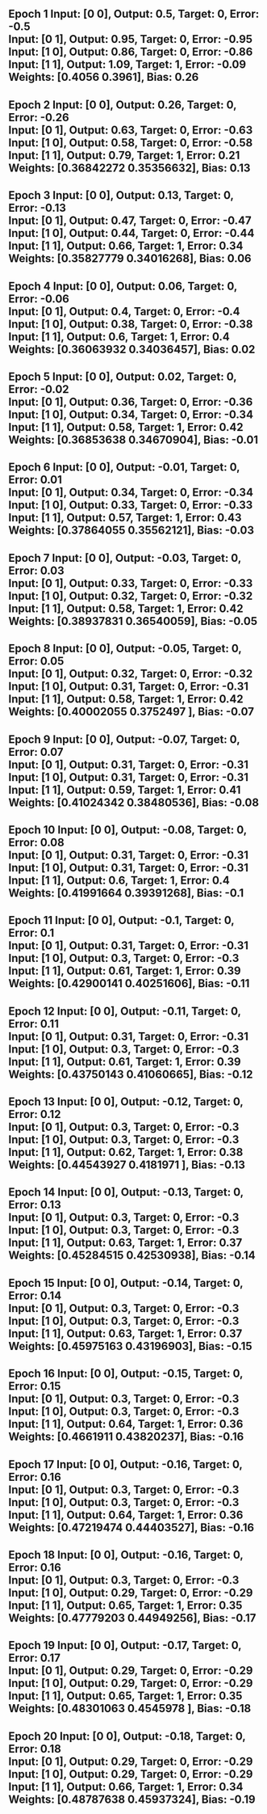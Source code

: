 Epoch 1
 Input: [0 0], Output: 0.5, Target: 0, Error: -0.5      
 Input: [0 1], Output: 0.95, Target: 0, Error: -0.95    
 Input: [1 0], Output: 0.86, Target: 0, Error: -0.86    
 Input: [1 1], Output: 1.09, Target: 1, Error: -0.09    
 Weights: [0.4056 0.3961], Bias: 0.26
--------------------------------------------------      
Epoch 2
 Input: [0 0], Output: 0.26, Target: 0, Error: -0.26    
 Input: [0 1], Output: 0.63, Target: 0, Error: -0.63    
 Input: [1 0], Output: 0.58, Target: 0, Error: -0.58    
 Input: [1 1], Output: 0.79, Target: 1, Error: 0.21     
 Weights: [0.36842272 0.35356632], Bias: 0.13
--------------------------------------------------      
Epoch 3
 Input: [0 0], Output: 0.13, Target: 0, Error: -0.13    
 Input: [0 1], Output: 0.47, Target: 0, Error: -0.47    
 Input: [1 0], Output: 0.44, Target: 0, Error: -0.44    
 Input: [1 1], Output: 0.66, Target: 1, Error: 0.34     
 Weights: [0.35827779 0.34016268], Bias: 0.06
--------------------------------------------------      
Epoch 4
 Input: [0 0], Output: 0.06, Target: 0, Error: -0.06    
 Input: [0 1], Output: 0.4, Target: 0, Error: -0.4      
 Input: [1 0], Output: 0.38, Target: 0, Error: -0.38    
 Input: [1 1], Output: 0.6, Target: 1, Error: 0.4       
 Weights: [0.36063932 0.34036457], Bias: 0.02
--------------------------------------------------      
Epoch 5
 Input: [0 0], Output: 0.02, Target: 0, Error: -0.02    
 Input: [0 1], Output: 0.36, Target: 0, Error: -0.36    
 Input: [1 0], Output: 0.34, Target: 0, Error: -0.34    
 Input: [1 1], Output: 0.58, Target: 1, Error: 0.42     
 Weights: [0.36853638 0.34670904], Bias: -0.01
--------------------------------------------------      
Epoch 6
 Input: [0 0], Output: -0.01, Target: 0, Error: 0.01    
 Input: [0 1], Output: 0.34, Target: 0, Error: -0.34    
 Input: [1 0], Output: 0.33, Target: 0, Error: -0.33    
 Input: [1 1], Output: 0.57, Target: 1, Error: 0.43     
 Weights: [0.37864055 0.35562121], Bias: -0.03
--------------------------------------------------      
Epoch 7
 Input: [0 0], Output: -0.03, Target: 0, Error: 0.03    
 Input: [0 1], Output: 0.33, Target: 0, Error: -0.33    
 Input: [1 0], Output: 0.32, Target: 0, Error: -0.32
 Input: [1 1], Output: 0.58, Target: 1, Error: 0.42     
 Weights: [0.38937831 0.36540059], Bias: -0.05
--------------------------------------------------      
Epoch 8
 Input: [0 0], Output: -0.05, Target: 0, Error: 0.05    
 Input: [0 1], Output: 0.32, Target: 0, Error: -0.32    
 Input: [1 0], Output: 0.31, Target: 0, Error: -0.31    
 Input: [1 1], Output: 0.58, Target: 1, Error: 0.42     
 Weights: [0.40002055 0.3752497 ], Bias: -0.07
--------------------------------------------------      
Epoch 9
 Input: [0 0], Output: -0.07, Target: 0, Error: 0.07    
 Input: [0 1], Output: 0.31, Target: 0, Error: -0.31    
 Input: [1 0], Output: 0.31, Target: 0, Error: -0.31    
 Input: [1 1], Output: 0.59, Target: 1, Error: 0.41     
 Weights: [0.41024342 0.38480536], Bias: -0.08
--------------------------------------------------      
Epoch 10
 Input: [0 0], Output: -0.08, Target: 0, Error: 0.08    
 Input: [0 1], Output: 0.31, Target: 0, Error: -0.31    
 Input: [1 0], Output: 0.31, Target: 0, Error: -0.31    
 Input: [1 1], Output: 0.6, Target: 1, Error: 0.4       
 Weights: [0.41991664 0.39391268], Bias: -0.1
--------------------------------------------------      
Epoch 11
 Input: [0 0], Output: -0.1, Target: 0, Error: 0.1      
 Input: [0 1], Output: 0.31, Target: 0, Error: -0.31    
 Input: [1 0], Output: 0.3, Target: 0, Error: -0.3      
 Input: [1 1], Output: 0.61, Target: 1, Error: 0.39     
 Weights: [0.42900141 0.40251606], Bias: -0.11
--------------------------------------------------      
Epoch 12
 Input: [0 0], Output: -0.11, Target: 0, Error: 0.11    
 Input: [0 1], Output: 0.31, Target: 0, Error: -0.31    
 Input: [1 0], Output: 0.3, Target: 0, Error: -0.3      
 Input: [1 1], Output: 0.61, Target: 1, Error: 0.39     
 Weights: [0.43750143 0.41060665], Bias: -0.12
--------------------------------------------------
Epoch 13
 Input: [0 0], Output: -0.12, Target: 0, Error: 0.12    
 Input: [0 1], Output: 0.3, Target: 0, Error: -0.3      
 Input: [1 0], Output: 0.3, Target: 0, Error: -0.3      
 Input: [1 1], Output: 0.62, Target: 1, Error: 0.38     
 Weights: [0.44543927 0.4181971 ], Bias: -0.13
--------------------------------------------------      
Epoch 14
 Input: [0 0], Output: -0.13, Target: 0, Error: 0.13    
 Input: [0 1], Output: 0.3, Target: 0, Error: -0.3      
 Input: [1 0], Output: 0.3, Target: 0, Error: -0.3      
 Input: [1 1], Output: 0.63, Target: 1, Error: 0.37     
 Weights: [0.45284515 0.42530938], Bias: -0.14
--------------------------------------------------      
Epoch 15
 Input: [0 0], Output: -0.14, Target: 0, Error: 0.14    
 Input: [0 1], Output: 0.3, Target: 0, Error: -0.3      
 Input: [1 0], Output: 0.3, Target: 0, Error: -0.3      
 Input: [1 1], Output: 0.63, Target: 1, Error: 0.37     
 Weights: [0.45975163 0.43196903], Bias: -0.15
--------------------------------------------------      
Epoch 16
 Input: [0 0], Output: -0.15, Target: 0, Error: 0.15    
 Input: [0 1], Output: 0.3, Target: 0, Error: -0.3      
 Input: [1 0], Output: 0.3, Target: 0, Error: -0.3      
 Input: [1 1], Output: 0.64, Target: 1, Error: 0.36     
 Weights: [0.4661911  0.43820237], Bias: -0.16
--------------------------------------------------      
Epoch 17
 Input: [0 0], Output: -0.16, Target: 0, Error: 0.16    
 Input: [0 1], Output: 0.3, Target: 0, Error: -0.3      
 Input: [1 0], Output: 0.3, Target: 0, Error: -0.3      
 Input: [1 1], Output: 0.64, Target: 1, Error: 0.36     
 Weights: [0.47219474 0.44403527], Bias: -0.16
--------------------------------------------------      
Epoch 18
 Input: [0 0], Output: -0.16, Target: 0, Error: 0.16    
 Input: [0 1], Output: 0.3, Target: 0, Error: -0.3
 Input: [1 0], Output: 0.29, Target: 0, Error: -0.29    
 Input: [1 1], Output: 0.65, Target: 1, Error: 0.35     
 Weights: [0.47779203 0.44949256], Bias: -0.17
--------------------------------------------------      
Epoch 19
 Input: [0 0], Output: -0.17, Target: 0, Error: 0.17    
 Input: [0 1], Output: 0.29, Target: 0, Error: -0.29    
 Input: [1 0], Output: 0.29, Target: 0, Error: -0.29    
 Input: [1 1], Output: 0.65, Target: 1, Error: 0.35     
 Weights: [0.48301063 0.4545978 ], Bias: -0.18
--------------------------------------------------      
Epoch 20
 Input: [0 0], Output: -0.18, Target: 0, Error: 0.18    
 Input: [0 1], Output: 0.29, Target: 0, Error: -0.29    
 Input: [1 0], Output: 0.29, Target: 0, Error: -0.29    
 Input: [1 1], Output: 0.66, Target: 1, Error: 0.34     
 Weights: [0.48787638 0.45937324], Bias: -0.19
-------------------------------------------------- 